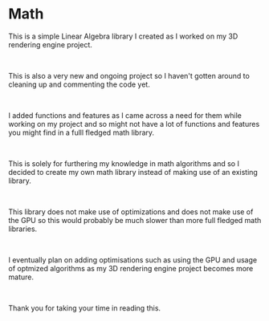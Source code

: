 # Math

<p>This is a simple Linear Algebra library I created as I worked on my 3D rendering engine project.</p>
&nbsp;

<p>This is also a very new and ongoing project so I haven't gotten around to cleaning up and commenting the code yet.</p>
&nbsp;

<p>I added functions and features as I came across a need for them while working on my project and so 
might not have a lot of functions and features you might find in a fulll fledged math library.</p>
&nbsp;

<p>This is solely for furthering my knowledge in math algorithms and so I decided to create my own math library instead of making use 
of an existing library.</p>
&nbsp;

<p>This library does not make use of optimizations and does not make use of the GPU so this would probably be much slower than more 
full fledged math libraries.</p>
&nbsp;

<p>I eventually plan on adding optimisations such as using the GPU and usage of optmized algorithms as my 3D rendering engine project 
becomes more mature. </p>
&nbsp;

<p>Thank you for taking your time in reading this.</p>
&nbsp;
